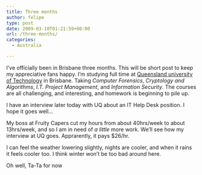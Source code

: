 ```yaml
---
title: Three months
author: felipe
type: post
date: 2009-03-10T01:21:59+00:00
url: /three-months/
categories:
  - Australia

---
```

I&#8217;ve officially been in Brisbane three months. This will be short post to keep my appreciative fans happy. I&#8217;m studying full time at [Queensland university of Technology][1] in Brisbane. Taking _Computer Forensics_, _Cryptology and Algorithms_, _I.T. Project Management_, and _Information Security_. The courses are all challenging, and interesting, and homework is beginning to pile up.

I have an interview later today with UQ about an IT Help Desk position. I hope it goes well&#8230;

My boss at Fruity Capers cut my hours from about 40hrs/week to about 13hrs/week, and so I am in need of _a little_ more work. We&#8217;ll see how my interview at UQ goes. Apprarently, it pays $26/hr.

I can feel the weather lowering slightly, nights are cooler, and when it rains it feels cooler too. I think winter won&#8217;t be too bad around here.

Oh well, Ta-Ta for now

 [1]: http://qut.edu.au